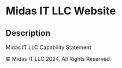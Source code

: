 # Midas IT LLC Website

## Description
Midas IT LLC Capability Statement

© Midas IT LLC 2024. All Rights Reserved.
